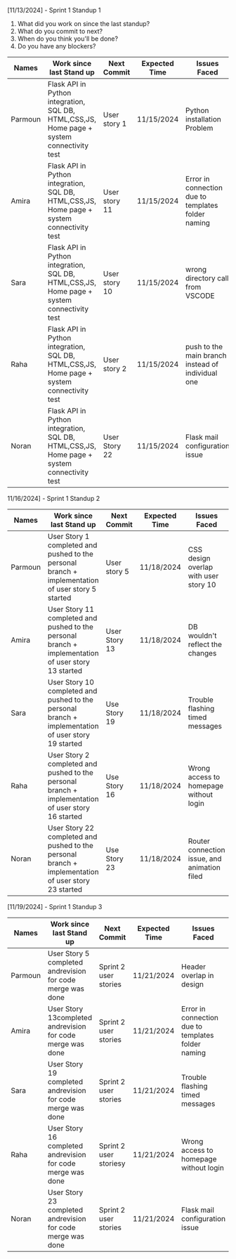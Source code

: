 
[11/13/2024] - Sprint 1 Standup 1
1. What did you work on since the last standup?
3. What do you commit to next?
4. When do you think you'll be done?
5. Do you have any blockers?


| Names      |  Work since last Stand up                                                                        | Next Commit           | Expected Time | Issues Faced                                      |
|------------|--------------------------------------------------------------------------------------------------|-----------------------|---------------|---------------------------------------------------|
| Parmoun    |Flask API in Python integration, SQL DB, HTML,CSS,JS, Home page + system connectivity test        | User story 1          | 11/15/2024    | Python installation Problem                       |
| Amira      |Flask API in Python integration, SQL DB, HTML,CSS,JS, Home page + system connectivity test        | User story 11         | 11/15/2024    | Error in connection due to templates folder naming|
| Sara       |Flask API in Python integration, SQL DB, HTML,CSS,JS, Home page + system connectivity test        | User story 10         | 11/15/2024    | wrong directory call from VSCODE                  |
| Raha       |Flask API in Python integration, SQL DB, HTML,CSS,JS, Home page + system connectivity test        | User story 2          | 11/15/2024    | push to the main branch instead of individual one |
| Noran      |Flask API in Python integration, SQL DB, HTML,CSS,JS, Home page + system connectivity test        | User Story 22         | 11/15/2024    | Flask mail configuration issue                    |



11/16/2024] - Sprint 1 Standup 2

| Names      |  Work since last Stand up                                                                          | Next Commit           | Expected Time | Issues Faced                                      |
|------------|----------------------------------------------------------------------------------------------------|-----------------------|---------------|---------------------------------------------------|
| Parmoun    |User Story 1 completed and pushed to the personal branch + implementation of user story 5 started   | User story 5          | 11/18/2024    | CSS design overlap with user story 10             |
| Amira      |User Story 11 completed and pushed to the personal branch + implementation of user story 13 started | User Story 13         | 11/18/2024    | DB wouldn't reflect the changes                   |
| Sara       |User Story 10 completed and pushed to the personal branch + implementation of user story 19 started | Use Story 19          | 11/18/2024    | Trouble flashing timed messages                   |
| Raha       |User Story 2 completed and pushed to the personal branch + implementation of user story 16 started  | Use Story 16          | 11/18/2024    | Wrong access to homepage without login            |
| Noran      |User Story 22 completed and pushed to the personal branch + implementation of user story 23 started | Use Story 23          | 11/18/2024    | Router connection issue, and animation filed      |



[11/19/2024] - Sprint 1 Standup 3

| Names      |  Work since last Stand up                                                                        | Next Commit           | Expected Time | Issues Faced                                      |
|------------|--------------------------------------------------------------------------------------------------|-----------------------|---------------|---------------------------------------------------|
| Parmoun    |User Story 5 completed andrevision for code merge was done                                        | Sprint 2 user stories | 11/21/2024    | Header overlap in design                          |
| Amira      |User Story 13completed andrevision for code merge was done                                        | Sprint 2 user stories | 11/21/2024    | Error in connection due to templates folder naming|
| Sara       |User Story 19 completed andrevision for code merge was done                                       | Sprint 2 user stories | 11/21/2024    |Trouble flashing timed messages                    |
| Raha       |User Story 16 completed andrevision for code merge was done                                       | Sprint 2 user storiesy| 11/21/2024    | Wrong access to homepage without login            |
| Noran      |User Story 23 completed andrevision for code merge was done                                       | Sprint 2 user stories | 11/21/2024    | Flask mail configuration issue                    |
